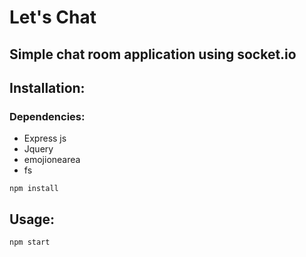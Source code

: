 # Let's Chat

## Simple chat room application using socket.io

## Installation:
### Dependencies:
- Express js
- Jquery
- emojionearea
- fs

```npm install```

## Usage:

```bash
npm start
```